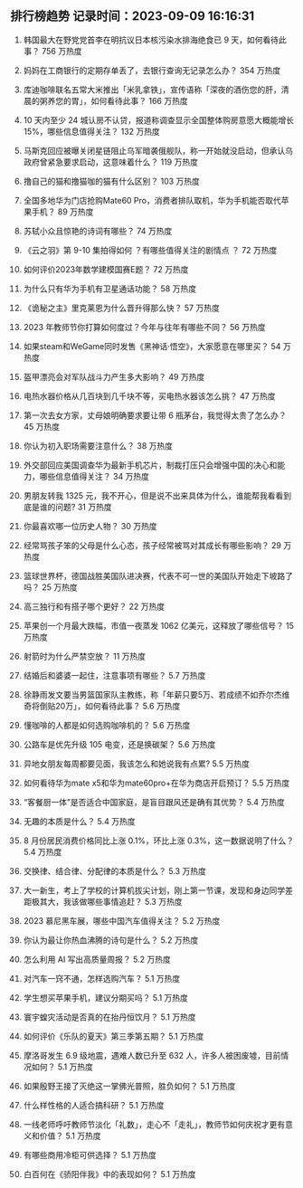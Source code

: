 
## 排行榜趋势 记录时间：2023-09-09 16:16:31
  
  1. 韩国最大在野党党首李在明抗议日本核污染水排海绝食已 9 天，如何看待此事？ 756 万热度
    
  2. 妈妈在工商银行的定期存单丢了，去银行查询无记录怎么办？ 354 万热度
    
  3. 库迪咖啡联名五常大米推出「米乳拿铁」，宣传语称「深夜的酒伤您的肝，清晨的粥养您的胃」，如何看待此事？ 166 万热度
    
  4. 10 天内至少 24 城认房不认贷，报道称调查显示全国整体购房意愿大概能增长15%，哪些信息值得关注？ 132 万热度
    
  5. 马斯克回应被曝关闭星链阻止乌军暗袭俄舰队，称一开始就没启动，但承认乌政府曾紧急要求启动，这意味着什么？ 119 万热度
    
  6. 撸自己的猫和撸猫咖的猫有什么区别？ 103 万热度
    
  7. 全国多地华为门店抢购Mate60 Pro，消费者排队取机，华为手机能否取代苹果手机？ 89 万热度
    
  8. 苏轼小众且惊艳的诗词有哪些？ 74 万热度
    
  9. 《云之羽》第 9-10 集拍得如何 ？有哪些值得关注的剧情点 ？ 72 万热度
    
  10. 如何评价2023年数学建模国赛E题？ 72 万热度
    
  11. 为什么只有华为手机有卫星通话功能？ 58 万热度
    
  12. 《诡秘之主》里克莱恩为什么晋升得那么快？ 57 万热度
    
  13. 2023 年教师节你打算如何度过？今年与往年有哪些不同？ 56 万热度
    
  14. 如果steam和WeGame同时发售《黑神话·悟空》，大家愿意在哪里买？ 54 万热度
    
  15. 盔甲漂亮会对军队战斗力产生多大影响？ 49 万热度
    
  16. 电热水器价格从几百块到几千块不等，买电热水器该怎么挑？ 47 万热度
    
  17. 第一次去女方家，丈母娘明确要求要让带 6 瓶茅台，我觉得太贵了怎么办？ 45 万热度
    
  18. 你认为初入职场需要注意什么？ 38 万热度
    
  19. 外交部回应美国调查华为最新手机芯片，制裁打压只会增强中国的决心和能力，哪些信息值得关注？ 34 万热度
    
  20. 男朋友转我 1325 元，我不开心，但是说不出来具体为什么，谁能帮我看看到底是谁的问题? 31 万热度
    
  21. 你最喜欢哪一位历史人物？ 30 万热度
    
  22. 经常骂孩子笨的父母是什么心态，孩子经常被骂对其成长有哪些影响？ 29 万热度
    
  23. 篮球世界杯，德国战胜美国队进决赛，代表不可一世的美国队开始走下坡路了吗？ 25 万热度
    
  24. 高三独行和有搭子哪个更好？ 22 万热度
    
  25. 苹果创一个月最大跌幅，市值一夜蒸发 1062 亿美元，这释放了哪些信号？ 15 万热度
    
  26. 射箭时为什么严禁空放？ 11 万热度
    
  27. 结婚后和婆婆一起住，注意事项有哪些？ 5.7 万热度
    
  28. 徐静雨发文要当男篮国家队主教练，称「年薪只要5万、若成绩不如乔尔杰维奇将倒贴20万」，如何看待此事？ 5.6 万热度
    
  29. 懂咖啡的人都是如何选购咖啡机的？ 5.6 万热度
    
  30. 公路车是优先升级 105 电变，还是换碳架？ 5.6 万热度
    
  31. 异地女朋友每周都要见面，我该怎么和她说我有点累? 5.5 万热度
    
  32. 如何看待华为mate x5和华为mate60pro+在华为商店开启预订？ 5.5 万热度
    
  33. “客餐厨一体”是否适合中国家庭，是盲目跟风还是确有其优势？ 5.4 万热度
    
  34. 无趣的本质是什么？ 5.4 万热度
    
  35. 8 月份居民消费价格同比上涨 0.1%，环比上涨 0.3%，这一数据说明了什么？ 5.4 万热度
    
  36. 交换律、结合律、分配律的本质是什么？ 5.3 万热度
    
  37. 大一新生，考上了学校的计算机拔尖计划，刚上第一节课，发现和身边同学差距极其大，我该做哪些事情追赶？ 5.3 万热度
    
  38. 2023 慕尼黑车展，哪些中国汽车值得关注？ 5.2 万热度
    
  39. 你认为最让你热血沸腾的诗句是什么？ 5.2 万热度
    
  40. 怎么利用 AI 写出高质量周报？ 5.2 万热度
    
  41. 对汽车一窍不通，怎样选购汽车？ 5.1 万热度
    
  42. 学生想买苹果手机，建议分期买吗？ 5.1 万热度
    
  43. 寰宇蝗灾活动是否真的在抬丹恒饮月？ 5.1 万热度
    
  44. 如何评价《乐队的夏天》第三季第五期？ 5.1 万热度
    
  45. 摩洛哥发生 6.9 级地震，遇难人数已升至 632 人，许多人被困废墟，目前情况如何？ 5.1 万热度
    
  46. 如果殷野王接了灭绝这一掌佛光普照，胜负如何？ 5.1 万热度
    
  47. 什么样性格的人适合搞科研？ 5.1 万热度
    
  48. 一线老师呼吁教师节淡化「礼数」，走心不「走礼」，教师节如何庆祝才更有意义和价值？ 5.1 万热度
    
  49. 有哪些商用冷柜可供选择？ 5.1 万热度
    
  50. 白百何在《骄阳伴我》中的表现如何？ 5.1 万热度
    